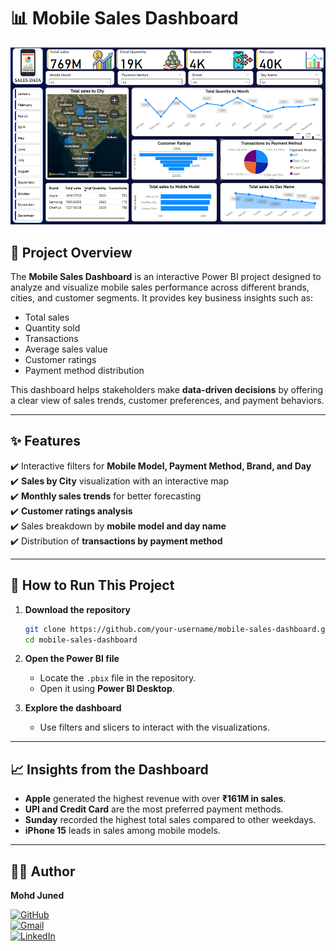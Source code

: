 # 📊 Mobile Sales Dashboard

![Dashboard Preview](Mobile%20Sales%20Dashboard_.png)

## 📌 Project Overview  
The **Mobile Sales Dashboard** is an interactive Power BI project designed to analyze and visualize mobile sales performance across different brands, cities, and customer segments. It provides key business insights such as:  
- Total sales  
- Quantity sold  
- Transactions  
- Average sales value  
- Customer ratings  
- Payment method distribution  

This dashboard helps stakeholders make **data-driven decisions** by offering a clear view of sales trends, customer preferences, and payment behaviors.  

---

## ✨ Features  
✔️ Interactive filters for **Mobile Model, Payment Method, Brand, and Day**  
✔️ **Sales by City** visualization with an interactive map  
✔️ **Monthly sales trends** for better forecasting  
✔️ **Customer ratings analysis**  
✔️ Sales breakdown by **mobile model and day name**  
✔️ Distribution of **transactions by payment method**  

---

## 🚀 How to Run This Project  

1. **Download the repository**  
   ```bash
   git clone https://github.com/your-username/mobile-sales-dashboard.git
   cd mobile-sales-dashboard
   ```

2. **Open the Power BI file**  
   - Locate the `.pbix` file in the repository.  
   - Open it using **Power BI Desktop**.  

3. **Explore the dashboard**  
   - Use filters and slicers to interact with the visualizations.  

---

## 📈 Insights from the Dashboard  
- **Apple** generated the highest revenue with over **₹161M in sales**.  
- **UPI and Credit Card** are the most preferred payment methods.  
- **Sunday** recorded the highest total sales compared to other weekdays.  
- **iPhone 15** leads in sales among mobile models.  

---

## 👨‍💻 Author  

**Mohd Juned**  

[![GitHub](https://img.shields.io/badge/GitHub-000?style=for-the-badge&logo=github&logoColor=white)](https://github.com/mohd-juned)  
[![Gmail](https://img.shields.io/badge/Gmail-D14836?style=for-the-badge&logo=gmail&logoColor=white)](mailto:md.junedphs@gmail.com)  
[![LinkedIn](https://img.shields.io/badge/LinkedIn-0077B5?style=for-the-badge&logo=linkedin&logoColor=white)](https://www.linkedin.com/in/mohd-juned/)  
